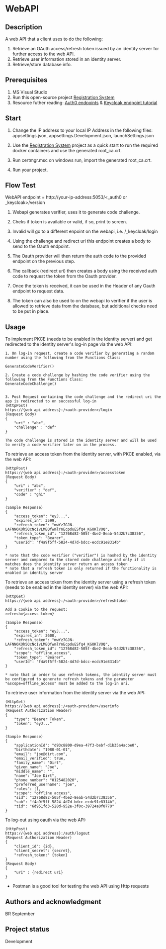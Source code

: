# WebAPI

## Description
A web API that a client uses to do the following:
1. Retrieve an OAuth access/refresh token issued by an identity server for further access to the web API.
2. Retrieve user information stored in an identity server.
3. Retrieve/store database info.

## Prerequisites

1. MS Visual Studio
2. Run this open-source project [Registration System](https://github.com/bseptember/Registration-system)
3. Resource futher reading: [Auth0 endpoints](https://auth0.com/docs/api/authentication?http#introduction) & [Keycloak endpoint tutorial](https://www.baeldung.com/postman-keycloak-endpoints)


## Start

1. Change the IP address to your local IP Address in the following files: appsettings.json, appsettings.Development.json, launchSettings.json

2. Use the [Registration System](https://github.com/bseptember/Registration-system) project as a quick start to run the required docker containers and use the generated root_ca.crt.

3. Run certmgr.msc on windows run, import the generated root_ca.crt.

4. Run your project.


## Flow Test

WebAPI endpoint = http://your-ip-address:5053/<_auth0 or _keycloak>/version

1. Webapi generates verifier, uses it to generate code challenge.

2. Cheks if token is available or valid, if so, print to screen.

3. Invalid will go to a different enpoint on the webapi, i.e. /_keycloak/login

4. Using the challenge and redirect uri this endpoint creates a body to send to the Oauth endpoint.

5. The Oauth provider will then return the auth code to the provided endpoint on the previous step.

6. The callback (redirect uri) then creates a body using the received auth code to request the token from the Oauth provider.

7. Once the token is received, it can be used in the Header of any Oauth endpoint to request data.

8. The token can also be used to on the webapi to verifier if the user is allowed to retrieve data from the database, but additional checks need to be put in place.


## Usage

To implement PKCE (needs to be enabled in the identity server) and get redirected to the identity server's log-in page via the web API:
```
1. On log-in request, create a code verifier by generating a random number using the following from the Functions Class:

GenerateCodeVerifier()

2. Create a code challenge by hashing the code verifier using the following from the Functions Class:
GenerateCodeChallenge()


3. Post Request containing the code challenge and the redirect uri the app is redirected to on successful log-in
(HttpPost)
https://{web api address}:/<auth-provider>/login
(Request Body)
{
    "uri" : "abc",
    "challenge" : "def"
}

The code challenge is stored in the identity server and will be used to verify a code verifier later on in the process. 
```

To retrieve an access token from the identity server, with PKCE enabled, via the web API:
```
(HttpPost)
https://{web api address}:/<auth-provider>/accesstoken
(Request Body)
{
    "uri" : "abc",
    "verifier" : "def",
    "code" : "ghi"
}

(Sample Response)
{
    "access_token": "eyJ...",
    "expires_in": 3599,
    "refresh_token": "mwYz7GJN-LAFNN6KOh5QcNcIvLMEQfwmlYnEcpduESfq4_KGOKlVOQ",
    "refresh_token_id": "12768d82-505f-4be2-8eab-54d2b7c38356",
    "token_type": "Bearer",
    "userId": "f4a9f5ff-5824-4d7d-bdcc-ecdc91e8314b"
}

* note that the code verifier ("verifier") is hashed by the identity server and compared to the stored code challenge and only if it matches does the identity server return an access token
* note that a refresh token is only returned if the functionality is enabled in identity server
```

To retrieve an access token from the identity server using a refresh token (needs to be enabled in the identity server) via the web API:
```
(HttpGet)
https://{web api address}:/<auth-provider>/refreshtoken

Add a Cookie to the request:
refresh={access token}

(Sample Response)
{
    "access_token": "eyJ...",
    "expires_in": 3600,
    "refresh_token": "mwYz7GJN-LAFNN6KOh5QcNcIvLMEQfwmlYnEcpduESfq4_KGOKlVOQ",
    "refresh_token_id": "12768d82-505f-4be2-8eab-54d2b7c38356",
    "scope": "offline_access",
    "token_type": "Bearer",
    "userId": "f4a9f5ff-5824-4d7d-bdcc-ecdc91e8314b"
}

* note that in order to use refresh tokens, the identity server must be configured to generate refresh tokens and the parameter "&scope=offline_access" must be added to the log-in uri.

```

To retrieve user information from the identity server via the web API:
```
(HttpGet)
https://{web api address}:/<auth-provider>/userinfo
(Request Authorization Header)
{
    "type": "Bearer Token",
    "token": "eyJ..."
}

(Sample Response)
{
    "applicationId": "d93c8800-d9ea-47f3-bebf-d1b35a4acbe0",
    "birthdate": "1980-01-01",
    "email": "joe@dirt.com",
    "email_verified": true,
    "family_name": "Dirt",
    "given_name": "Joe",
    "middle_name": "",
    "name": "Joe Dirt",
    "phone_number": "0125482020",
    "preferred_username": "joe",
    "roles": [],
    "scope": "offline_access",
    "sid": "12768d82-505f-4be2-8eab-54d2b7c38356",
    "sub": "f4a9f5ff-5824-4d7d-bdcc-ecdc91e8314b",
    "tid": "6d951fd3-528d-952e-3f0c-39724a0f0770"
}
```

To log-out using oauth via the web API:
```
(HttpPost)
https://{web api address}:/auth/logout
(Request Authorization Header)
{
    "client_id": {id},
    "client_secret": {secret},
    "refresh_token:" {token}
}
(Request Body)
{
    "uri" : {redirect uri}
}
```


- Postman is a good tool for testing the web API using Http requests


## Authors and acknowledgment
BR September


## Project status
Development

